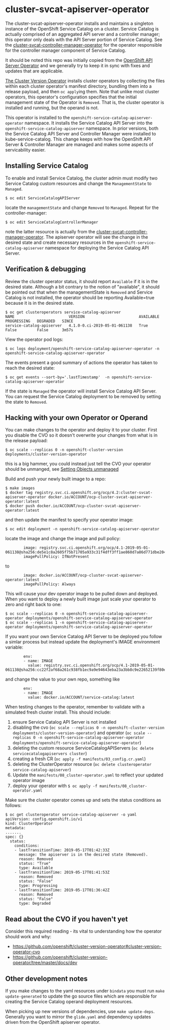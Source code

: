 # cluster-svcat-apiserver-operator
The cluster-svcat-apiserver-operator installs and maintains a singleton instance of the OpenShift Service Catalog on a cluster.  Service Catalog is actually comprised of an aggregated API server and a controller manager; this operator only deals with the API Server portion of Service Catalog.  See the [cluster-svcat-controller-manager-operator](https://github.com/openshift/cluster-svcat-controller-manager-operator) for the operator responsible for the controller manager component of Service Catalog.

It should be noted this repo was initially copied from the [OpenShift API Server Operator](https://github.com/openshift/cluster-openshift-apiserver-operator) and we generally try to keep it in sync with fixes and updates that are applicable.

[The Cluster Version Operator](https://github.com/openshift/cluster-version-operator) installs cluster operators by collecting the files within each cluster operator's manifest directory, bundling them into a release payload, and then `oc apply`ing them.  Note that unlike most cluster operators, this operator's configuration specifies that the initial management state of the Operator is `Removed`.  That is, the cluster operator is installed and running, but the operand is not.

This operator is installed to the `openshift-service-catalog-apiserver-operator` namespace.  It installs the Service Catalog API Server into the `openshift-service-catalog-apiserver` namespace.  In prior versions, both the Service Catalog API Server and Controller Manager were installed to kube-service-catalog.  This change keeps with how the OpenShift API Server & Controller Manager are managed and makes some aspects of servicability easier.


## Installing Service Catalog
To enable and install Service Catalog, the cluster admin must modify two Service Catalog custom resources and change the `ManagementState` to `Managed`. 
```
$ oc edit ServiceCatalogAPIServer
```
locate the `managementState` and change `Removed` to `Managed`.  Repeat for the controller-manager:
```
$ oc edit ServiceCatalogControllerManager
```
note the latter resource is actually from the [cluster-svcat-controller-manager-operator](https://github.com/openshift/cluster-svcat-controller-manager-operator).  The apiserver operator will see the change in the desired state and create necessary resources in the `openshift-service-catalog-apiserver` namespace for deploying the Service Catalog API Server.


## Verification & debugging
Review the cluster operator status, it should report `Available` if it is in the desired state.  Although a bit contrary to the notion of "available", it should be pointed out that when the managementState is `Removed` and Service Catalog is not installed, the operator should be reporting Available=true because it is in the desired state.
```
$ oc get clusteroperators service-catalog-apiserver
NAME                        VERSION                        AVAILABLE   PROGRESSING   DEGRADED   SINCE
service-catalog-apiserver   4.1.0-0.ci-2019-05-01-061138   True        False         False      3m57s
```
View the operator pod logs:
```
$ oc logs deployment/openshift-service-catalog-apiserver-operator -n openshift-service-catalog-apiserver-operator
```
The events present a good summary of actions the operator has taken to reach the desired state:
```
$ oc get events --sort-by='.lastTimestamp'  -n openshift-service-catalog-apiserver-operator
```

If the state is `Managed` the operator will install Service Catalog API Server.  You can request the Service Catalog deployment to be removed by setting the state to `Removed`.  

## Hacking with your own Operator or Operand
You can make changes to the operator and deploy it to your cluster.  First you disable the CVO so it doesn't overwrite your changes from what is in the release payload:
```
$ oc scale --replicas 0 -n openshift-cluster-version deployments/cluster-version-operator
```
this is a big hammer, you could instead just tell the CVO your operator should be unmanged, see [Setting Objects unmanaged](https://github.com/openshift/cluster-version-operator/blob/master/docs/dev/clusterversion.md#setting-objects-unmanaged)

Build and push your newly built image to a repo:
```
$ make images
$ docker tag registry.svc.ci.openshift.org/ocp/4.2:cluster-svcat-apiserver-operator docker.io/ACCOUNT/ocp-cluster-svcat-apiserver-operator:latest
$ docker push docker.io/ACCOUNT/ocp-cluster-svcat-apiserver-operator:latest
```
and then update the manifest to specify your operator  image:
```
$ oc edit deployment -n openshift-service-catalog-apiserver-operator
```
locate the image and change the image and pull policy:
```
        image: registry.svc.ci.openshift.org/ocp/4.1-2019-05-01-061138@sha256:de5e1c8a2605f75b71705a933c31f4dff3ff1ae860d7a86d771dbe2043a4cea0
        imagePullPolicy: IfNotPresent
```
to
```
        image: docker.io/ACCOUNT/ocp-cluster-svcat-apiserver-operator:latest
        imagePullPolicy: Always
```
This will cause your dev operator image to be pulled down and deployed.  When you want to deploy a newly built image just scale your operator to zero and right back to one:
```
$ oc scale --replicas 0 -n openshift-service-catalog-apiserver-operator deployments/openshift-service-catalog-apiserver-operator
$ oc scale --replicas 1 -n openshift-service-catalog-apiserver-operator deployments/openshift-service-catalog-apiserver-operator
```

If you want your own Service Catalog API Server to be deployed you follow a simlar process but instead update the deployment's IMAGE environment variable:
```
        env:
        - name: IMAGE
          value: registry.svc.ci.openshift.org/ocp/4.1-2019-05-01-061138@sha256:cc22f2af68a261c938fb1ec9a9e94643eba23a3bb8c9e22652139f80ee57681b
```
and change the value to your own repo, something like
```
        env:
        - name: IMAGE
          value: docker.io/ACCOUNT/service-catalog:latest
```

When testing changes to the operator, remember to validate with a simulated fresh cluster install.  This should include:
1) ensure Service Catalog API Server is not installed
2) disabling the cvo (`oc scale --replicas 0 -n openshift-cluster-version deployments/cluster-version-operator`) and operator (`oc scale --replicas 0 -n openshift-service-catalog-apiserver-operator deployments/openshift-service-catalog-apiserver-operator`)
3) deleting the custom resource ServiceCatalogAPIServers (`oc delete servicecatalogapiservers cluster`)
4) creating a fresh CR (`oc apply -f manifests/03_config.cr.yaml`)
5) deleting the ClusterOperator resource (`oc delete clusteroperator service-catalog-apiserver`)
6) Update the `manifests/08_cluster-operator.yaml` to reflect your updated operator image
7) deploy your operator with `$ oc apply -f manifests/08_cluster-operator.yaml`

Make sure the cluster operator comes up and sets the status conditions as follows:
```
$ oc get clusteroperator service-catalog-apiserver -o yaml
apiVersion: config.openshift.io/v1
kind: ClusterOperator
metadata:
.......
spec: {}
  status:
    conditions:
    - lastTransitionTime: 2019-05-17T01:42:33Z
      message: the apiserver is in the desired state (Removed).
      reason: Removed
      status: "True"
      type: Available
    - lastTransitionTime: 2019-05-17T01:41:53Z
      reason: Removed
      status: "False"
      type: Progressing
    - lastTransitionTime: 2019-05-17T01:36:42Z
      reason: Removed
      status: "False"
      type: Degraded
```


## Read about the CVO if you haven't yet
Consider this required reading - its vital to understanding how the operator should work and why:
* https://github.com/openshift/cluster-version-operator#cluster-version-operator-cvo
* https://github.com/openshift/cluster-version-operator/tree/master/docs/dev

## Other development notes
If you make changes to the yaml resources under `bindata` you must run `make update-generated` to update the go source files which are responsible for creating the Service Catalog operand deployment resources.

When picking up new versions of dependencies, use `make update-deps`.  Generally you want to mirror the `glide.yaml` and dependency updates driven from the OpenShift apiserver operator.
